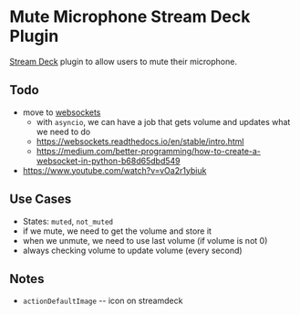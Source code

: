 # Mute Microphone Stream Deck Plugin

[Stream Deck](https://www.elgato.com/en/gaming/stream-deck) plugin
to allow users to mute their microphone.

## Todo

- move to [websockets](https://github.com/aaugustin/websockets)
  - with `asyncio`, we can have a job that gets volume and updates what we need to do
  - https://websockets.readthedocs.io/en/stable/intro.html
  - https://medium.com/better-programming/how-to-create-a-websocket-in-python-b68d65dbd549
- https://www.youtube.com/watch?v=vOa2r1ybiuk

## Use Cases

- States: `muted`, `not_muted`
- if we mute, we need to get the volume and store it
- when we unmute, we need to use last volume (if volume is not 0)
- always checking volume to update volume (every second)

## Notes

- `actionDefaultImage` -- icon on streamdeck
